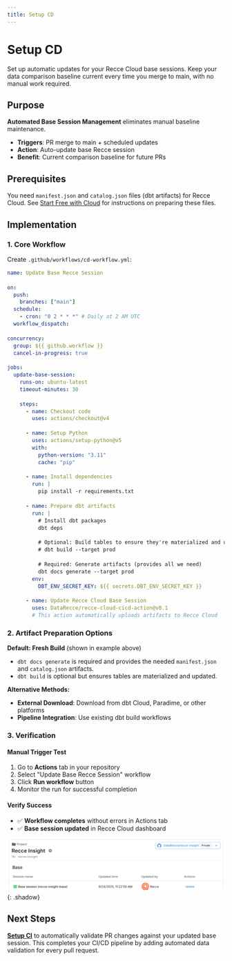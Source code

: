 ```yaml
---
title: Setup CD
---
```


# Setup CD

Set up automatic updates for your Recce Cloud base sessions. Keep your data comparison baseline current every time you merge to main, with no manual work required.

## Purpose

**Automated Base Session Management** eliminates manual baseline maintenance.

- **Triggers**: PR merge to main + scheduled updates
- **Action**: Auto-update base Recce session
- **Benefit**: Current comparison baseline for future PRs

## Prerequisites

You need `manifest.json` and `catalog.json` files (dbt artifacts) for Recce Cloud. See [Start Free with Cloud](../2-getting-started/start-free-with-cloud.md) for instructions on preparing these files.

## Implementation

### 1. Core Workflow

Create `.github/workflows/cd-workflow.yml`:

```yaml
name: Update Base Recce Session

on:
  push:
    branches: ["main"]
  schedule:
    - cron: "0 2 * * *" # Daily at 2 AM UTC
  workflow_dispatch:

concurrency:
  group: ${{ github.workflow }}
  cancel-in-progress: true

jobs:
  update-base-session:
    runs-on: ubuntu-latest
    timeout-minutes: 30

    steps:
      - name: Checkout code
        uses: actions/checkout@v4

      - name: Setup Python
        uses: actions/setup-python@v5
        with:
          python-version: "3.11"
          cache: "pip"

      - name: Install dependencies
        run: |
          pip install -r requirements.txt

      - name: Prepare dbt artifacts
        run: |
          # Install dbt packages
          dbt deps

          # Optional: Build tables to ensure they're materialized and updated
          # dbt build --target prod

          # Required: Generate artifacts (provides all we need)
          dbt docs generate --target prod
        env:
          DBT_ENV_SECRET_KEY: ${{ secrets.DBT_ENV_SECRET_KEY }}

      - name: Update Recce Cloud Base Session
        uses: DataRecce/recce-cloud-cicd-action@v0.1
        # This action automatically uploads artifacts to Recce Cloud
```

### 2. Artifact Preparation Options

**Default: Fresh Build** (shown in example above)

- `dbt docs generate` is required and provides the needed `manifest.json` and `catalog.json` artifacts.
- `dbt build` is optional but ensures tables are materialized and updated.

**Alternative Methods:**

- **External Download**: Download from dbt Cloud, Paradime, or other platforms
- **Pipeline Integration**: Use existing dbt build workflows


### 3. Verification

#### Manual Trigger Test

1. Go to **Actions** tab in your repository
2. Select "Update Base Recce Session" workflow
3. Click **Run workflow** button
4. Monitor the run for successful completion

#### Verify Success

- ✅ **Workflow completes** without errors in Actions tab
- ✅ **Base session updated** in Recce Cloud dashboard

![Recce Cloud dashboard showing updated base sessions](../assets/images/7-cicd/verify-setup-cd.png){: .shadow}

## Next Steps

**[Setup CI](./setup-ci.md)** to automatically validate PR changes against your updated base session. This completes your CI/CD pipeline by adding automated data validation for every pull request.
